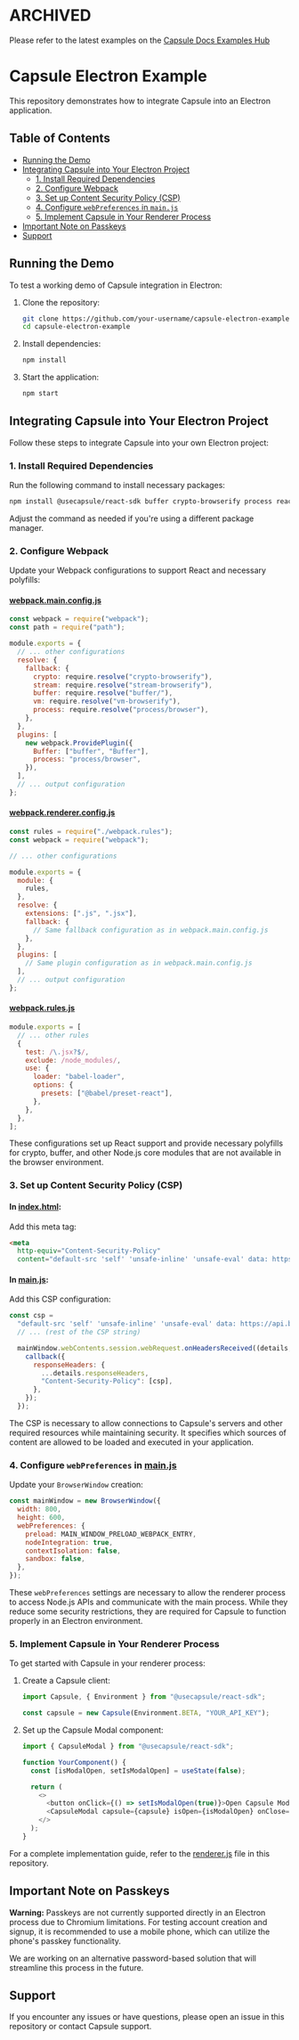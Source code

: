 # ARCHIVED

Please refer to the latest examples on the
[Capsule Docs Examples Hub](https://docs.usecapsule.com/getting-started/examples)

# Capsule Electron Example

This repository demonstrates how to integrate Capsule into an Electron application.

## Table of Contents

- [Running the Demo](#running-the-demo)
- [Integrating Capsule into Your Electron Project](#integrating-capsule-into-your-electron-project)
  - [1. Install Required Dependencies](#1-install-required-dependencies)
  - [2. Configure Webpack](#2-configure-webpack)
  - [3. Set up Content Security Policy (CSP)](#3-set-up-content-security-policy-csp)
  - [4. Configure `webPreferences` in `main.js`](#4-configure-webpreferences-in-mainjs)
  - [5. Implement Capsule in Your Renderer Process](#5-implement-capsule-in-your-renderer-process)
- [Important Note on Passkeys](#important-note-on-passkeys)
- [Support](#support)

## Running the Demo

To test a working demo of Capsule integration in Electron:

1. Clone the repository:

   ```bash
   git clone https://github.com/your-username/capsule-electron-example.git
   cd capsule-electron-example
   ```

2. Install dependencies:

   ```bash
   npm install
   ```

3. Start the application:
   ```bash
   npm start
   ```

## Integrating Capsule into Your Electron Project

Follow these steps to integrate Capsule into your own Electron project:

### 1. Install Required Dependencies

Run the following command to install necessary packages:

```bash
npm install @usecapsule/react-sdk buffer crypto-browserify process react react-dom stream-browserify vm-browserify @babel/core @babel/preset-env @babel/preset-react babel-loader css-loader style-loader --save
```

Adjust the command as needed if you're using a different package manager.

### 2. Configure Webpack

Update your Webpack configurations to support React and necessary polyfills:

#### [webpack.main.config.js](webpack.main.config.js)

```javascript
const webpack = require("webpack");
const path = require("path");

module.exports = {
  // ... other configurations
  resolve: {
    fallback: {
      crypto: require.resolve("crypto-browserify"),
      stream: require.resolve("stream-browserify"),
      buffer: require.resolve("buffer/"),
      vm: require.resolve("vm-browserify"),
      process: require.resolve("process/browser"),
    },
  },
  plugins: [
    new webpack.ProvidePlugin({
      Buffer: ["buffer", "Buffer"],
      process: "process/browser",
    }),
  ],
  // ... output configuration
};
```

#### [webpack.renderer.config.js](webpack.renderer.config.js)

```javascript
const rules = require("./webpack.rules");
const webpack = require("webpack");

// ... other configurations

module.exports = {
  module: {
    rules,
  },
  resolve: {
    extensions: [".js", ".jsx"],
    fallback: {
      // Same fallback configuration as in webpack.main.config.js
    },
  },
  plugins: [
    // Same plugin configuration as in webpack.main.config.js
  ],
  // ... output configuration
};
```

#### [webpack.rules.js](webpack.rules.js)

```javascript
module.exports = [
  // ... other rules
  {
    test: /\.jsx?$/,
    exclude: /node_modules/,
    use: {
      loader: "babel-loader",
      options: {
        presets: ["@babel/preset-react"],
      },
    },
  },
];
```

These configurations set up React support and provide necessary polyfills for crypto, buffer, and other Node.js core modules that are not available in the browser environment.

### 3. Set up Content Security Policy (CSP)

#### In [index.html](src/index.html):

Add this meta tag:

```html
<meta
  http-equiv="Content-Security-Policy"
  content="default-src 'self' 'unsafe-inline' 'unsafe-eval' data: https://api.beta.usecapsule.com https://app.beta.usecapsule.com; connect-src 'self' https://api.beta.usecapsule.com https://app.beta.usecapsule.com wss://mpc-network.beta.usecapsule.com https://product-assets.sandbox.usecapsule.com https://m.stripe.com; img-src 'self' data:; style-src 'self' 'unsafe-inline'; font-src 'self' https://rsms.me; script-src 'self' 'unsafe-inline' 'unsafe-eval' https://js.stripe.com https://crypto-js.stripe.com; frame-src https://js.stripe.com https://m.stripe.network https://m.stripe.com; worker-src 'self' blob:;" />
```

#### In [main.js](src/main.js):

Add this CSP configuration:

```javascript
const csp =
  "default-src 'self' 'unsafe-inline' 'unsafe-eval' data: https://api.beta.usecapsule.com https://app.beta.usecapsule.com; " +
  // ... (rest of the CSP string)

  mainWindow.webContents.session.webRequest.onHeadersReceived((details, callback) => {
    callback({
      responseHeaders: {
        ...details.responseHeaders,
        "Content-Security-Policy": [csp],
      },
    });
  });
```

The CSP is necessary to allow connections to Capsule's servers and other required resources while maintaining security. It specifies which sources of content are allowed to be loaded and executed in your application.

### 4. Configure `webPreferences` in [main.js](src/main.js)

Update your `BrowserWindow` creation:

```javascript
const mainWindow = new BrowserWindow({
  width: 800,
  height: 600,
  webPreferences: {
    preload: MAIN_WINDOW_PRELOAD_WEBPACK_ENTRY,
    nodeIntegration: true,
    contextIsolation: false,
    sandbox: false,
  },
});
```

These `webPreferences` settings are necessary to allow the renderer process to access Node.js APIs and communicate with the main process. While they reduce some security restrictions, they are required for Capsule to function properly in an Electron environment.

### 5. Implement Capsule in Your Renderer Process

To get started with Capsule in your renderer process:

1. Create a Capsule client:

   ```javascript
   import Capsule, { Environment } from "@usecapsule/react-sdk";

   const capsule = new Capsule(Environment.BETA, "YOUR_API_KEY");
   ```

2. Set up the Capsule Modal component:

   ```javascript
   import { CapsuleModal } from "@usecapsule/react-sdk";

   function YourComponent() {
     const [isModalOpen, setIsModalOpen] = useState(false);

     return (
       <>
         <button onClick={() => setIsModalOpen(true)}>Open Capsule Modal</button>
         <CapsuleModal capsule={capsule} isOpen={isModalOpen} onClose={() => setIsModalOpen(false)} />
       </>
     );
   }
   ```

For a complete implementation guide, refer to the [renderer.js](src/renderer.js) file in this repository.

## Important Note on Passkeys

**Warning:** Passkeys are not currently supported directly in an Electron process due to Chromium limitations. For testing account creation and signup, it is recommended to use a mobile phone, which can utilize the phone's passkey functionality.

We are working on an alternative password-based solution that will streamline this process in the future.

## Support

If you encounter any issues or have questions, please open an issue in this repository or contact Capsule support.
